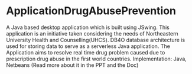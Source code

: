 # ApplicationDrugAbusePrevention
A Java based desktop application which is built using JSwing. This application is an initiative taken considering the needs of Northeastern University Health and Counselling(UHCS). DB4O database architecture is used for storing data to serve as a serverless Java application. The Application aims to resolve real time drug problem caused due to prescription drug abuse in the first world countries.  Implementation: Java, Netbeans (Read more about it in the PPT and the Doc)
